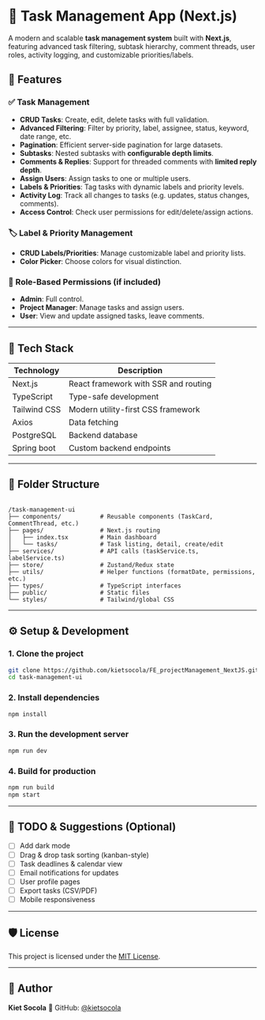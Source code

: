 # 📝 Task Management App (Next.js)

A modern and scalable **task management system** built with **Next.js**, featuring advanced task filtering, subtask hierarchy, comment threads, user roles, activity logging, and customizable priorities/labels.

## 🚀 Features

### ✅ Task Management
- **CRUD Tasks**: Create, edit, delete tasks with full validation.
- **Advanced Filtering**: Filter by priority, label, assignee, status, keyword, date range, etc.
- **Pagination**: Efficient server-side pagination for large datasets.
- **Subtasks**: Nested subtasks with **configurable depth limits**.
- **Comments & Replies**: Support for threaded comments with **limited reply depth**.
- **Assign Users**: Assign tasks to one or multiple users.
- **Labels & Priorities**: Tag tasks with dynamic labels and priority levels.
- **Activity Log**: Track all changes to tasks (e.g. updates, status changes, comments).
- **Access Control**: Check user permissions for edit/delete/assign actions.

### 🏷️ Label & Priority Management
- **CRUD Labels/Priorities**: Manage customizable label and priority lists.
- **Color Picker**: Choose colors for visual distinction.

### 🔐 Role-Based Permissions (if included)
- **Admin**: Full control.
- **Project Manager**: Manage tasks and assign users.
- **User**: View and update assigned tasks, leave comments.


---

## 🧱 Tech Stack

| Technology    | Description                           |
|---------------|---------------------------------------|
| Next.js       | React framework with SSR and routing  |
| TypeScript    | Type-safe development                 |
| Tailwind CSS  | Modern utility-first CSS framework    |
| Axios         | Data fetching                         |
| PostgreSQL    | Backend database                      |
| Spring boot   | Custom backend endpoints              |

---

## 📂 Folder Structure

````

/task-management-ui
├── components/           # Reusable components (TaskCard, CommentThread, etc.)
├── pages/                # Next.js routing
│   ├── index.tsx         # Main dashboard
│   └── tasks/            # Task listing, detail, create/edit
├── services/             # API calls (taskService.ts, labelService.ts)
├── store/                # Zustand/Redux state
├── utils/                # Helper functions (formatDate, permissions, etc.)
├── types/                # TypeScript interfaces
├── public/               # Static files
└── styles/               # Tailwind/global CSS

````

---

## ⚙️ Setup & Development

### 1. Clone the project
```bash
git clone https://github.com/kietsocola/FE_projectManagement_NextJS.git
cd task-management-ui
````

### 2. Install dependencies

```bash
npm install
```

### 3. Run the development server

```bash
npm run dev
```

### 4. Build for production

```bash
npm run build
npm start
```

---

## 📌 TODO & Suggestions (Optional)

* [ ] Add dark mode
* [ ] Drag & drop task sorting (kanban-style)
* [ ] Task deadlines & calendar view
* [ ] Email notifications for updates
* [ ] User profile pages
* [ ] Export tasks (CSV/PDF)
* [ ] Mobile responsiveness

---

## 🛡️ License

This project is licensed under the [MIT License](LICENSE).

---

## 👤 Author

**Kiet Socola**
🔗 GitHub: [@kietsocola](https://github.com/kietsocola)
